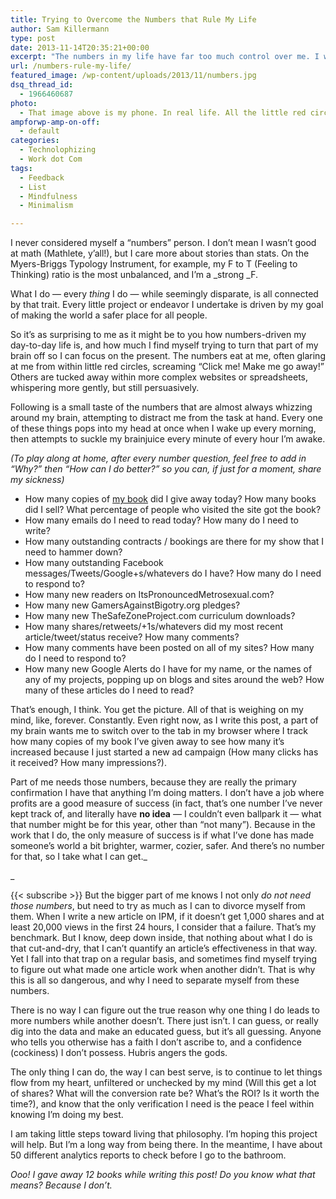 ```yaml
---
title: Trying to Overcome the Numbers that Rule My Life
author: Sam Killermann
type: post
date: 2013-11-14T20:35:21+00:00
excerpt: "The numbers in my life have far too much control over me. I want for a time when it's the other way around."
url: /numbers-rule-my-life/
featured_image: /wp-content/uploads/2013/11/numbers.jpg
dsq_thread_id:
  - 1966460687
photo:
  - That image above is my phone. In real life. All the little red circles driving me to madness.
ampforwp-amp-on-off:
  - default
categories:
  - Technolophizing
  - Work dot Com
tags:
  - Feedback
  - List
  - Mindfulness
  - Minimalism

---
```

I never considered myself a &#8220;numbers&#8221; person. I don&#8217;t mean I wasn&#8217;t good at math (Mathlete, y&#8217;all!), but I care more about stories than stats. On the Myers-Briggs Typology Instrument, for example, my F to T (Feeling to Thinking) ratio is the most unbalanced, and I&#8217;m a _strong _F.

What I do &#8212; every _thing_ I do &#8212; while seemingly disparate, is all connected by that trait. Every little project or endeavor I undertake is driven by my goal of making the world a safer place for all people.

So it&#8217;s as surprising to me as it might be to you how numbers-driven my day-to-day life is, and how much I find myself trying to turn that part of my brain off so I can focus on the present. The numbers eat at me, often glaring at me from within little red circles, screaming &#8220;Click me! Make me go away!&#8221; Others are tucked away within more complex websites or spreadsheets, whispering more gently, but still persuasively.

Following is a small taste of the numbers that are almost always whizzing around my brain, attempting to distract me from the task at hand. Every one of these things pops into my head at once when I wake up every morning, then attempts to suckle my brainjuice every minute of every hour I&#8217;m awake.<!--more-->

_(To play along at home, after every number question, feel free to add in &#8220;Why?&#8221; then &#8220;How can I do better?&#8221; so you can, if just for a moment, share my sickness)_

  * How many copies of <a title="A Guide to Gender" href="http://guidetogender.com" target="_blank">my book</a> did I give away today? How many books did I sell? What percentage of people who visited the site got the book?
  * How many emails do I need to read today? How many do I need to write?
  * How many outstanding contracts / bookings are there for my show that I need to hammer down?
  * How many outstanding Facebook messages/Tweets/Google+s/whatevers do I have? How many do I need to respond to?
  * How many new readers on ItsPronouncedMetrosexual.com?
  * How many new GamersAgainstBigotry.org pledges?
  * How many new TheSafeZoneProject.com curriculum downloads?
  * How many shares/retweets/+1s/whatevers did my most recent article/tweet/status receive? How many comments?
  * How many comments have been posted on all of my sites? How many do I need to respond to?
  * How many new Google Alerts do I have for my name, or the names of any of my projects, popping up on blogs and sites around the web? How many of these articles do I need to read?

That&#8217;s enough, I think. You get the picture. All of that is weighing on my mind, like, forever. Constantly. Even right now, as I write this post, a part of my brain wants me to switch over to the tab in my browser where I track how many copies of my book I&#8217;ve given away to see how many it&#8217;s increased because I just started a new ad campaign (How many clicks has it received? How many impressions?).

Part of me needs those numbers, because they are really the primary confirmation I have that anything I&#8217;m doing matters. I don&#8217;t have a job where profits are a good measure of success (in fact, that&#8217;s one number I&#8217;ve never kept track of, and literally have **no idea** &#8212; I couldn&#8217;t even ballpark it &#8212; what that number might be for this year, other than &#8220;not many&#8221;). Because in the work that I do, the only measure of success is if what I&#8217;ve done has made someone&#8217;s world a bit brighter, warmer, cozier, safer. And there&#8217;s no number for that, so I take what I can get._
  
_ 

{{< subscribe >}}
But the bigger part of me knows I not only _do not need those numbers_, but need to try as much as I can to divorce myself from them. When I write a new article on IPM, if it doesn&#8217;t get 1,000 shares and at least 20,000 views in the first 24 hours, I consider that a failure. That&#8217;s my benchmark. But I know, deep down inside, that nothing about what I do is that cut-and-dry, that I can&#8217;t quantify an article&#8217;s effectiveness in that way. Yet I fall into that trap on a regular basis, and sometimes find myself trying to figure out what made one article work when another didn&#8217;t. That is why this is all so dangerous, and why I need to separate myself from these numbers.

There is no way I can figure out the true reason why one thing I do leads to more numbers while another doesn&#8217;t. There just isn&#8217;t. I can guess, or really dig into the data and make an educated guess, but it&#8217;s all guessing. Anyone who tells you otherwise has a faith I don&#8217;t ascribe to, and a confidence (cockiness) I don&#8217;t possess. Hubris angers the gods.

The only thing I can do, the way I can best serve, is to continue to let things flow from my heart, unfiltered or unchecked by my mind (Will this get a lot of shares? What will the conversion rate be? What&#8217;s the ROI? Is it worth the time?), and know that the only verification I need is the peace I feel within knowing I&#8217;m doing my best.

I am taking little steps toward living that philosophy. I&#8217;m hoping this project will help. But I&#8217;m a long way from being there. In the meantime, I have about 50 different analytics reports to check before I go to the bathroom.

_Ooo! I gave away 12 books while writing this post! Do you know what that means? Because I don&#8217;t._